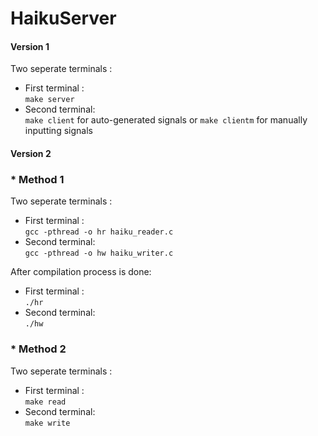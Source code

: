 # HaikuServer

#### Version 1
Two seperate terminals :
* First terminal :  
``` make server ```
* Second terminal:  
``` make client ``` for auto-generated signals or ``` make clientm ``` for manually inputting signals


#### Version 2
### * Method 1
Two seperate terminals :
* First terminal :  
``` gcc -pthread -o hr haiku_reader.c ```
* Second terminal:  
``` gcc -pthread -o hw haiku_writer.c ```

After compilation process is done:
* First terminal :  
``` ./hr ```
* Second terminal:  
``` ./hw ```

### * Method 2
Two seperate terminals :
* First terminal :  
``` make read ```
* Second terminal:  
``` make write ```
